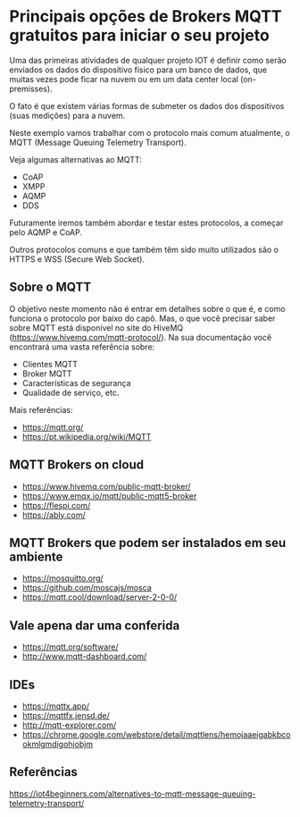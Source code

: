 # Principais opções de Brokers MQTT gratuitos para iniciar o seu projeto

Uma das primeiras atividades de qualquer projeto IOT é definir como serão enviados os dados do dispositivo físico para um banco de dados, que muitas vezes pode ficar na nuvem ou em um data center local (on-premisses).

O fato é que existem várias formas de submeter os dados dos dispositivos (suas medições) para a nuvem.

Neste exemplo vamos trabalhar com o protocolo mais comum atualmente, o MQTT (Message Queuing Telemetry Transport).

Veja algumas alternativas ao MQTT:

* CoAP
* XMPP
* AQMP
* DDS

Futuramente iremos também abordar e testar estes protocolos, a começar pelo AQMP e CoAP.

Outros protocolos comuns e que também têm sido muito utilizados são o HTTPS e WSS (Secure Web Socket).

## Sobre o MQTT

O objetivo neste momento não é entrar em detalhes sobre o que é, e como funciona o protocolo por baixo do capô. Mas, o que você precisar saber sobre MQTT está disponível no site do HiveMQ (https://www.hivemq.com/mqtt-protocol/). Na sua documentação você encontrará uma vasta referência sobre:

* Clientes MQTT
* Broker MQTT
* Características de segurança
* Qualidade de serviço, etc.

Mais referências:

* https://mqtt.org/
* https://pt.wikipedia.org/wiki/MQTT

## MQTT Brokers on cloud

* https://www.hivemq.com/public-mqtt-broker/
* https://www.emqx.io/mqtt/public-mqtt5-broker
* https://flespi.com/
* https://ably.com/

## MQTT Brokers que podem ser instalados em seu ambiente

* https://mosquitto.org/
* https://github.com/moscajs/mosca
* https://mqtt.cool/download/server-2-0-0/

## Vale apena dar uma conferida

* https://mqtt.org/software/
* http://www.mqtt-dashboard.com/

## IDEs

* https://mqttx.app/
* https://mqttfx.jensd.de/
* http://mqtt-explorer.com/
* https://chrome.google.com/webstore/detail/mqttlens/hemojaaeigabkbcookmlgmdigohjobjm

## Referências

https://iot4beginners.com/alternatives-to-mqtt-message-queuing-telemetry-transport/
